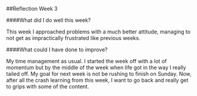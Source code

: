 ##Reflection Week 3

####What did I do well this week?

This week I approached problems with a much better attitude, managing to not get as impractically frustrated like previous weeks.

####What could I have done to improve?

My time management as usual. I started the week off with a lot of momentum but by the middle of the week when life got in the way I really tailed off. My goal for next week is not be rushing to finish on Sunday. Now, after all the crash learning from this week, I want to go back and really get to grips with some of the content.
